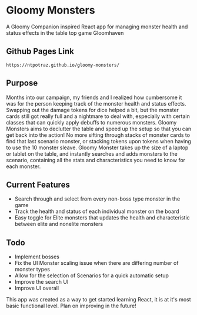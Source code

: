 # Gloomy Monsters

A Gloomy Companion inspired React app for managing monster health and status effects in the table top game Gloomhaven

## Github Pages Link

```
https://ntpotraz.github.io/gloomy-monsters/
```

## Purpose
Months into our campaign, my friends and I realized how cumbersome it was for the person keeping track of the monster health and status effects. Swapping out the damage tokens for dice helped a bit, but the monster cards still got really full and a nightmare to deal with, especially with certain classes that can quickly apply debuffs to numerous monsters. Gloomy Monsters aims to declutter the table and speed up the setup so that you can get back into the action! No more sifting through stacks of monster cards to find that last scenario monster, or stacking tokens upon tokens when having to use the 10 monster sleave. Gloomy Monster takes up the size of a laptop or tablet on the table, and instantly searches and adds monsters to the scenario, containing all the stats and characteristics you need to know for each monster.

## Current Features
- Search through and select from every non-boss type monster in the game
- Track the health and status of each individual monster on the board
- Easy toggle for Elite monsters that updates the health and characteristic between elite and nonelite monsters

## Todo
- Implement bosses
- Fix the UI Monster scaling issue when there are differing number of monster types
- Allow for the selection of Scenarios for a quick automatic setup
- Improve the search UI
- Improve UI overall

This app was created as a way to get started learning React, it is at it's most basic functional level. Plan on improving in the future!
